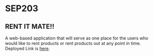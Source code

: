# SEP203

## RENT IT MATE!!

A web-based application that will serve as one place for the users who would like to rent products or rent products out at any point in time. Deployed Link is [here](https://rent-it-mate.herokuapp.com/).
